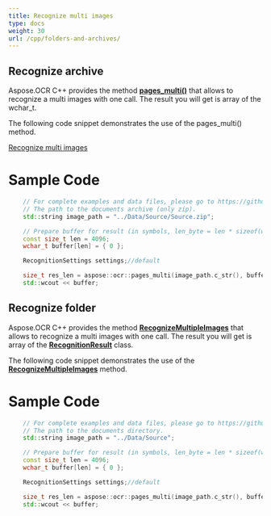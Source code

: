 ```yaml
---
title: Recognize multi images
type: docs
weight: 30
url: /cpp/folders-and-archives/
---
```


## **Recognize archive**

Aspose.OCR C++ provides the method [**pages_multi()**](https://apireference.aspose.com/ocr/cpp/) that allows to recognize a multi images with one call. The result you will get is array of the wchar_t.

The following code snippet demonstrates the use of the pages_multi() method.


[Recognize multi images](/ocr/cpp/folders-and-archives/)

# Sample Code 

```cpp
	// For complete examples and data files, please go to https://github.com/aspose-ocr/Aspose.OCR-for-C
	// The path to the documents archive (only zip).
	std::string image_path = "../Data/Source/Source.zip";

	// Prepare buffer for result (in symbols, len_byte = len * sizeof(wchar_t))
	const size_t len = 4096;
	wchar_t buffer[len] = { 0 };

	RecognitionSettings settings;//default

	size_t res_len = aspose::ocr::pages_multi(image_path.c_str(), buffer, len, settings);
	std::wcout << buffer;
```


## **Recognize folder**

Aspose.OCR C++ provides the method [**RecognizeMultipleImages**](https://apireference.aspose.com/ocr/net/aspose.ocr/asposeocr/methods/recognizemultipleimages) that allows to recognize a multi images with one call. The result you will get is array of the [**RecognitionResult**](https://apireference.aspose.com/ocr/net/aspose.ocr/recognitionresult) class.

The following code snippet demonstrates the use of the [**RecognizeMultipleImages**](https://apireference.aspose.com/ocr/net/aspose.ocr/asposeocr/methods/recognizemultipleimages) method.


# Sample Code 

```cpp
	// For complete examples and data files, please go to https://github.com/aspose-ocr/Aspose.OCR-for-C
	// The path to the documents directory.
	std::string image_path = "../Data/Source";

	// Prepare buffer for result (in symbols, len_byte = len * sizeof(wchar_t))
	const size_t len = 4096;
	wchar_t buffer[len] = { 0 };

	RecognitionSettings settings;//default

	size_t res_len = aspose::ocr::pages_multi(image_path.c_str(), buffer, len, settings);
	std::wcout << buffer;
```
